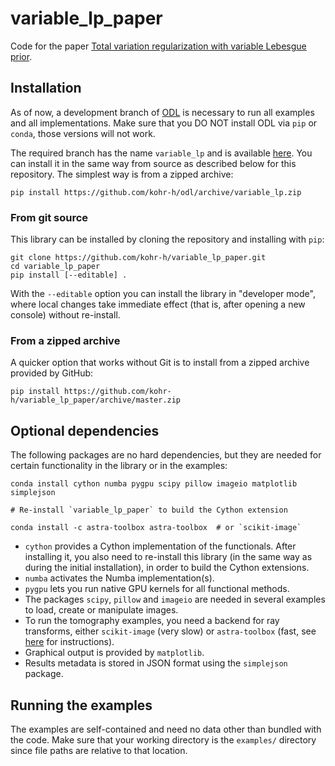 # variable_lp_paper

Code for the paper [Total variation regularization with variable Lebesgue prior](https://arxiv.org/abs/1702.08807).


## Installation

As of now, a development branch of [ODL](https://www.github.com/odlgroup/odl) is necessary to run all examples and all implementations. Make sure that you DO NOT install ODL via `pip` or `conda`, those versions will not work.

The required branch has the name `variable_lp` and is available [here](https://github.com/kohr-h/odl/tree/variable_lp). You can install it in the same way from source as described below for this repository. The simplest way is from a zipped archive:

    pip install https://github.com/kohr-h/odl/archive/variable_lp.zip

### From git source
This library can be installed by cloning the repository and installing with `pip`:

    git clone https://github.com/kohr-h/variable_lp_paper.git
    cd variable_lp_paper
    pip install [--editable] .

With the `--editable` option you can install the library in "developer mode", where local changes take immediate effect (that is, after opening a new console) without re-install.

### From a zipped archive
A quicker option that works without Git is to install from a zipped archive provided by GitHub:

    pip install https://github.com/kohr-h/variable_lp_paper/archive/master.zip


## Optional dependencies

The following packages are no hard dependencies, but they are needed for certain functionality in the library or in the examples:

    conda install cython numba pygpu scipy pillow imageio matplotlib simplejson

    # Re-install `variable_lp_paper` to build the Cython extension

    conda install -c astra-toolbox astra-toolbox  # or `scikit-image`

- `cython` provides a Cython implementation of the functionals. After installing it, you also need to re-install this library (in the same way as during the initial installation), in order to build the Cython extensions.
- `numba` activates the Numba implementation(s).
- `pygpu` lets you run native GPU kernels for all functional methods.
- The packages `scipy`, `pillow` and `imageio` are needed in several examples to load, create or manipulate images.
- To run the tomography examples, you need a backend for ray transforms, either `scikit-image` (very slow) or `astra-toolbox` (fast, see [here](https://odlgroup.github.io/odl/getting_started/installing_extensions.html#astra-for-x-ray-tomography) for instructions).
- Graphical output is provided by `matplotlib`.
- Results metadata is stored in JSON format using the `simplejson` package.


## Running the examples

The examples are self-contained and need no data other than bundled with the code. Make sure that your working directory is the `examples/` directory since file paths are relative to that location.
